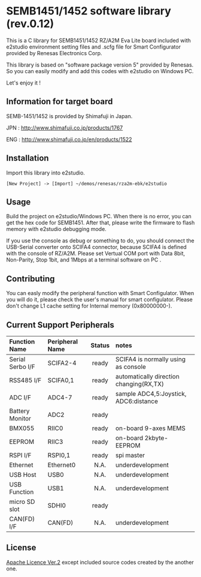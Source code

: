 # SEMB1451/1452 software library (rev.0.12)

This is a C library for SEMB1451/1452 RZ/A2M Eva Lite board
included with e2studio environment setting files and .scfg file
for Smart Configurator provided by Renesas Electronics Corp.
  
This library is based on "software package version 5" provided by Renesas.
So you can easily modify and add this codes with e2studio on Windows PC.
  
Let's enjoy it !

## Information for target board

SEMB-1451/1452 is provided by Shimafuji in Japan.
  
JPN : http://www.shimafuji.co.jp/products/1767
  
ENG : http://www.shimafuji.co.jp/en/products/1522

## Installation

Import this library into e2studio.

```e2studio
[New Project] -> [Import] ~/demos/renesas/rza2m-ebk/e2studio
```

## Usage

Build the project on e2studio/Windows PC.
When there is no error, you can get the hex code for SEMB1451.
After that, please write the firmware to flash memory with e2studio debugging mode.
  
If you use the console as debug or something to do,
you should connect the USB-Serial converter onto SCIFA4 connector,
because SCIFA4 is defined with the console of RZ/A2M.
Please set Vertual COM port with Data 8bit, Non-Parity, Stop 1bit, and 1Mbps at a terminal software on PC .

## Contributing

You can easly modify the peripheral function with Smart Configulator.
When you will do it, please check the user's manual for smart configulator.
Please don't change L1 cache setting for Internal memory (0x80000000-).

## Current Support Peripherals

|Function Name        | Peripheral Name | Status | notes |
|:--------------------|:----------------|:------:|:------|
|Serial Serbo I/F     |SCIFA2-4         | ready  | SCIFA4 is normally using as console     |
|RSS485 I/F           |SCIFA0,1         | ready  | automatically direction changing(RX,TX) | 
|ADC I/F              |ADC4-7           | ready  | sample ADC4,5:Joystick, ADC6:distance   |
|Battery Monitor      |ADC2             | ready  | |
|BMX055               |RIIC0            | ready  | on-board 9-axes MEMS |
|EEPROM               |RIIC3            | ready  | on-board 2kbyte-EEPROM |
|RSPI I/F             |RSPI0,1          | ready  | spi master |
|Ethernet             |Ethernet0        | N.A.   | underdevelopment |
|USB Host             |USB0             | N.A.   | underdevelopment |
|USB Function         |USB1             | N.A.   | underdevelopment |
|micro SD slot        |SDHI0            | ready  | |
|CAN(FD) I/F          |CAN(FD)          | N.A.   | underdevelopment |

## License
[Apache Licence Ver.2](http://www.apache.org/licenses/)
except included source codes created by the another one.
